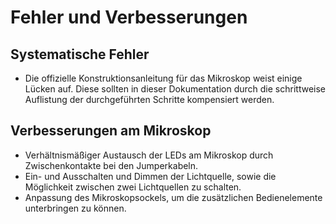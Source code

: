 # Fehler und Verbesserungen

## Systematische Fehler

* Die offizielle Konstruktionsanleitung für das Mikroskop weist einige Lücken auf. Diese sollten in dieser Dokumentation durch die schrittweise Auflistung der durchgeführten Schritte kompensiert werden.


## Verbesserungen am Mikroskop

* Verhältnismäßiger Austausch der LEDs am Mikroskop durch Zwischenkontakte bei den Jumperkabeln.
* Ein- und Ausschalten und Dimmen der Lichtquelle, sowie die Möglichkeit zwischen zwei Lichtquellen zu schalten. 
* Anpassung des Mikroskopsockels, um die zusätzlichen Bedienelemente unterbringen zu können.
